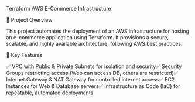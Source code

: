Terraform AWS E-Commerce Infrastructure

📌 Project Overview

This project automates the deployment of an AWS infrastructure for hosting an e-commerce application using Terraform. It provisions a secure, scalable, and highly available architecture, following AWS best practices.

🎯 Key Features

✅ VPC with Public & Private Subnets for isolation and security✅ Security Groups restricting access (Web can access DB, others are restricted)✅ Internet Gateway & NAT Gateway for controlled internet access✅ EC2 Instances for Web & Database servers✅ Infrastructure as Code (IaC) for repeatable, automated deployments